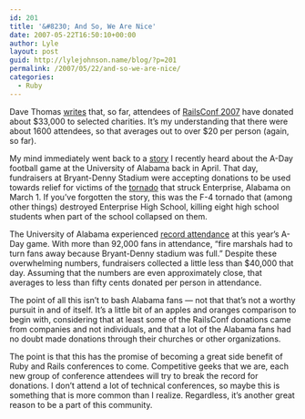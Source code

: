 ```yaml
---
id: 201
title: '&#8230; And So, We Are Nice'
date: 2007-05-22T16:50:10+00:00
author: Lyle
layout: post
guid: http://lylejohnson.name/blog/?p=201
permalink: /2007/05/22/and-so-we-are-nice/
categories:
  - Ruby
---
```

Dave Thomas [writes](http://pragdave.pragprog.com/pragdave/2007/05/paying_back.html "Paying Back") that, so far, attendees of [RailsConf 2007](http://railsconf.com/ "RailsConf 2007 Home Page") have donated about $33,000 to selected charities. It&#8217;s my understanding that there were about 1600 attendees, so that averages out to over $20 per person (again, so far).

My mind immediately went back to a [story](http://www.tuscaloosanews.com/article/20070426/WVUA01/70426023/-1/NEWS03 "A-Day Drive Raises Forty Thousand Dollars for Enterprise Residents") I recently heard about the A-Day football game at the University of Alabama back in April. That day, fundraisers at Bryant-Denny Stadium were accepting donations to be used towards relief for victims of the [tornado](http://www.edendailynews.com/servlet/Satellite?pagename=Common%2FMGArticle%2FPrintVersion&c=MGArticle&cid=1149193481054&oasDN=eprisenow.com&oasPN=!news!localnews!index.shtml&image=ent80x60.gif) that struck Enterprise, Alabama on March 1. If you&#8217;ve forgotten the story, this was the F-4 tornado that (among other things) destroyed Enterprise High School, killing eight high school students when part of the school collapsed on them.

The University of Alabama experienced [record attendance](http://www.tuscaloosanews.com/article/20070423/WVUA01/70423015/1010/NEWS05 "Record-Breaking Attendance at This Year's A-Day Game") at this year&#8217;s A-Day game. With more than 92,000 fans in attendance, &#8220;<span class="body_text">fire marshals had to turn fans away because Bryant-Denny stadium was full.&#8221; Despite these overwhelming numbers, fundraisers collected a little less than $40,000 that day. Assuming that the numbers are even approximately close, that averages to less than fifty cents donated per person in attendance.</span>

The point of all this isn&#8217;t to bash Alabama fans &#8212; not that that&#8217;s not a worthy pursuit in and of itself. It&#8217;s a little bit of an apples and oranges comparison to begin with, considering that at least some of the RailsConf donations came from companies and not individuals, and that a lot of the Alabama fans had no doubt made donations through their churches or other organizations.

The point is that this has the promise of becoming a great side benefit of Ruby and Rails conferences to come. Competitive geeks that we are, each new group of conference attendees will try to break the record for donations. I don&#8217;t attend a lot of technical conferences, so maybe this is something that is more common than I realize. Regardless, it&#8217;s another great reason to be a part of this community.